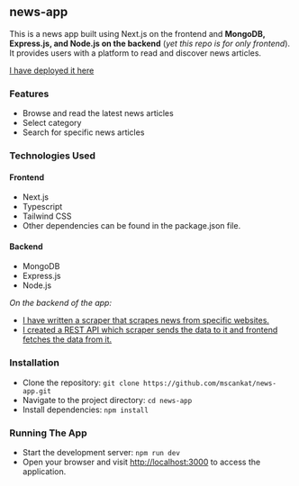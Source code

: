 ## news-app

This is a news app built using Next.js on the frontend and __MongoDB, Express.js, and Node.js on the backend__ (_yet this repo is for only frontend_). It provides users with a platform to read and discover news articles.

[I have deployed it here](https://news-app-msc.vercel.app/)


### Features

- Browse and read the latest news articles
- Select category
- Search for specific news articles


### Technologies Used
#### Frontend
- Next.js
- Typescript
- Tailwind CSS
- Other dependencies can be found in the package.json file.
#### Backend
- MongoDB 
- Express.js
- Node.js

_On the backend of the app:_
- [I have written a scraper that scrapes news from specific websites.](https://github.com/mscankat/news-scraper)
- [I created a REST API which scraper sends the data to it and frontend fetches the data from it.](https://github.com/mscankat/news-api)

### Installation

- Clone the repository: `git clone https://github.com/mscankat/news-app.git`
- Navigate to the project directory: `cd news-app`
- Install dependencies: `npm install`

### Running The App

- Start the development server: `npm run dev`
- Open your browser and visit [http://localhost:3000](http://localhost:3000) to access the application.

